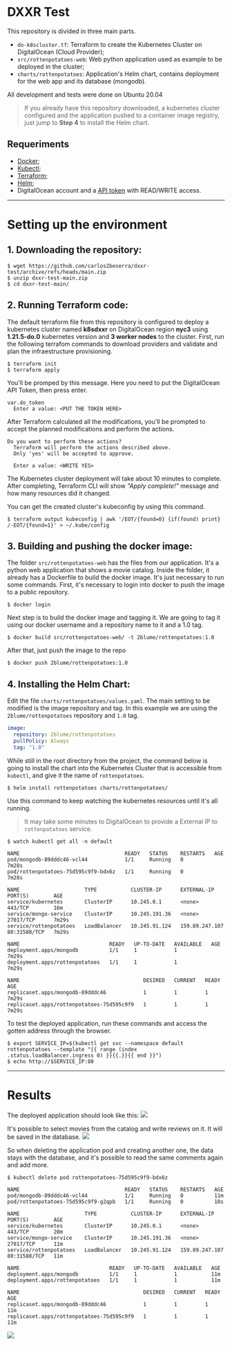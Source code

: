# DXXR Test

This repository is divided in three main parts.
- `do-k8scluster.tf`: Terraform to create the Kubernetes Cluster on DigitalOcean (Cloud Provider);
- `src/rottenpotatoes-web`: Web python application used as example to be deployed in the cluster;
- `charts/rottenpotatoes`: Application's Helm chart, contains deployment for the web app and its database (mongodb).

All development and tests were done on Ubuntu 20.04

> If you already have this repository downloaded, a kubernetes cluster configured and the application pushed to a container image registry, just jump to **Step 4** to install the Helm chart.

## Requeriments
- [Docker](https://docs.docker.com/get-docker/);
- [Kubectl](https://kubernetes.io/docs/tasks/tools/#kubectl);
- [Terraform](https://learn.hashicorp.com/tutorials/terraform/install-cli);
- [Helm](https://helm.sh/docs/intro/install/);
- DigitalOcean account and a [API token](https://docs.digitalocean.com/reference/api/api-reference/#section/Introduction/Curl-Examples) with READ/WRITE access.

___
# Setting up the environment
## 1. **Downloading the repository:**

```
$ wget https://github.com/carlos2beserra/dxxr-test/archive/refs/heads/main.zip
$ unzip dxxr-test-main.zip
$ cd dxxr-test-main/
```


## 2. **Running Terraform code:**
The default terraform file from this repository is configured to deploy a kubernetes cluster named **k8sdxxr** on DigitalOcean region **nyc3** using **1.21.5-do.0** kubernetes version and **3 worker nodes** to the cluster.
First, run the following terrafom commands to download providers and validate and plan the infraestructure provisioning.

```
$ terraform init
$ terraform apply
```

You'll be promped by this message. Here you need to put the DigitalOcean API Token, then press enter.
```
var.do_token     
  Enter a value: <PUT THE TOKEN HERE>
```

After Terraform calculated all the modifications, you'll be prompted to accept the planned modifications and perform the actions.
```
Do you want to perform these actions?
  Terraform will perform the actions described above.
  Only 'yes' will be accepted to approve.

  Enter a value: <WRITE YES>
```
The Kubernetes cluster deployment will take about 10 minutes to complete.
After completing, Terraform CLI will show _"Apply complete!"_ message and how many resources did it changed.

You can get the created cluster's kubeconfig by using this command.
```
$ terraform output kubeconfig | awk '/EOT/{found=0} {if(found) print} /-EOT/{found=1}' > ~/.kube/config
```

## 3. **Building and pushing the docker image:**
The folder `src/rottenpotatoes-web` has the files from our application. It's a python web application that shows a movie catalog. Inside the folder, it already has a Dockerfile to build the docker image. It's just necessary to run some commands.
First, it's necessary to login into docker to push the image to a public repository.

```
$ docker login
```

Next step is to build the docker image and tagging it. We are going to tag it using our docker username and a repository name to it and a 1.0 tag.
```
$ docker build src/rottenpotatoes-web/ -t 2blume/rottenpotatoes:1.0
```

After that, just push the image to the repo
```
$ docker push 2blume/rottenpotatoes:1.0
```

## 4. **Installing the Helm Chart:**
Edit the file `charts/rottenpotatoes/values.yaml`. The main setting to be modified is the image repository and tag. In this example we are using the `2blume/rottenpotatoes` repository and `1.0` tag.

```yaml
image:
  repository: 2blume/rottenpotatoes
  pullPolicy: Always
  tag: "1.0"
```

While still in the root directory from the project, the command below is going to install the chart into the Kubernetes Cluster that is accessible from `kubectl`, and give it the name of `rottenpotatoes`.

```
$ helm install rottenpotatoes charts/rottenpotatoes/
```

Use this command to keep watching the kubernetes resources until it's all running.
> It may take some minutes to DigitalOcean to provide a External IP to `rottenpotatoes` service.
```
$ watch kubectl get all -n default
```

```
NAME                                  READY   STATUS    RESTARTS   AGE
pod/mongodb-89dddc46-vcl44            1/1     Running   0          7m28s
pod/rottenpotatoes-75d595c9f9-bdx6z   1/1     Running   0          7m28s

NAME                     TYPE           CLUSTER-IP      EXTERNAL-IP      PORT(S)        AGE
service/kubernetes       ClusterIP      10.245.0.1      <none>           443/TCP        16m
service/mongo-service    ClusterIP      10.245.191.36   <none>           27017/TCP      7m29s
service/rottenpotatoes   LoadBalancer   10.245.91.124   159.89.247.107   80:31588/TCP   7m29s

NAME                             READY   UP-TO-DATE   AVAILABLE   AGE
deployment.apps/mongodb          1/1     1            1           7m29s
deployment.apps/rottenpotatoes   1/1     1            1           7m29s

NAME                                        DESIRED   CURRENT   READY   AGE
replicaset.apps/mongodb-89dddc46            1         1         1       7m29s
replicaset.apps/rottenpotatoes-75d595c9f9   1         1         1       7m29s
```

To test the deployed application, run these commands and access the gotten address through the browser.

```
$ export SERVICE_IP=$(kubectl get svc --namespace default rottenpotatoes --template "{{ range (index .status.loadBalancer.ingress 0) }}{{.}}{{ end }}")
$ echo http://$SERVICE_IP:80
```
___

# Results
The deployed application should look like this:
![](results/main-screen.jpg)

It's possible to select movies from the catalog and write reviews on it. It will be saved in the database. 
![](results/comment1.jpg)

So when deleting the application pod and creating another one, the data stays with the database, and it's possible to read the same comments again and add more.

```
$ kubectl delete pod rottenpotatoes-75d595c9f9-bdx6z
```

```
NAME                                  READY   STATUS    RESTARTS   AGE
pod/mongodb-89dddc46-vcl44            1/1     Running   0          11m
pod/rottenpotatoes-75d595c9f9-g2qpb   1/1     Running   0          18s

NAME                     TYPE           CLUSTER-IP      EXTERNAL-IP      PORT(S)        AGE
service/kubernetes       ClusterIP      10.245.0.1      <none>           443/TCP        20m
service/mongo-service    ClusterIP      10.245.191.36   <none>           27017/TCP      11m
service/rottenpotatoes   LoadBalancer   10.245.91.124   159.89.247.107   80:31588/TCP   11m

NAME                             READY   UP-TO-DATE   AVAILABLE   AGE
deployment.apps/mongodb          1/1     1            1           11m
deployment.apps/rottenpotatoes   1/1     1            1           11m

NAME                                        DESIRED   CURRENT   READY   AGE
replicaset.apps/mongodb-89dddc46            1         1         1       11m
replicaset.apps/rottenpotatoes-75d595c9f9   1         1         1       11m
```

![](results/comment2.jpg)
